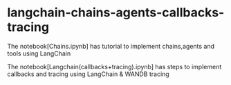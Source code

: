 # langchain-chains-agents-callbacks-tracing
The notebook[Chains.ipynb] has tutorial to implement chains,agents and tools using LangChain

The notebook[Langchain(callbacks+tracing).ipynb] has steps to implement callbacks and tracing using LangChain & WANDB tracing
